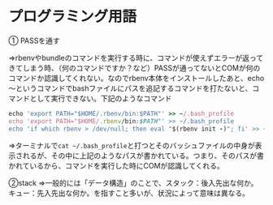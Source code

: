 # プログラミング用語

① PASSを通す

⇒rbenvやbundleのコマンドを実行する時に、コマンドが使えずエラーが返ってきてしまう時、（何のコマンドですか？など）PASSが通ってないとCOMが何のコマンドか認識してくれない。なのでrbenv本体をインストールしたあと、echo～というコマンドでbashファイルにパスを追記するコマンドを打たないと、コマンドとして実行できない。下記のようなコマンド

```ruby
echo 'export PATH="$HOME/.rbenv/bin:$PATH"' >> ~/.bash_profile 
echo 'export PATH="$HOME/.rbenv/bin:$PATH"' >> ~/.bash_profile 
echo 'if which rbenv > /dev/null; then eval "$(rbenv init -)"; fi' >> ~/.bash_profile
```

⇒ターミナルで`cat ~/.bash_profile`と打つとそのバッシュファイルの中身が表示されるが、その中に上記のようなパスが書かれている。つまり、そのパスが書かれているから、コマンドを実行した時にCOMが認識してくれる。

②stack
⇒一般的には「データ構造」のことで、スタック：後入先出な何か。キュー：先入先出な何か。を指すこと多いが、状況によって意味は異なる。
